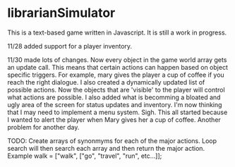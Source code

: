 # librarianSimulator
This is a text-based game written in Javascript. It is still a work in progress. 

11/28 added support for a player inventory. 

11/30 made lots of changes. Now every object in the game world array gets an update call. This means that certain actions can happen based on object specific triggers. For example, mary gives the player a cup of coffee if you reach the right dialogue. I also created a dynamically updated list of possible actions. Now the objects that are 'visible' to the player will control what actions are possible. I also added what is becomming a bloated and ugly area of the screen for status updates and inventory. I'm now thinking that I may need to implement a menu system. Sigh. This all started because I wanted to alert the player when Mary gives her a cup of coffee. Another problem for another day.   

TODO: Create arrays of synonmyms for each of the major actions. Loop search will then search each array and then return the major action. Example walk = ["walk", ["go", "travel", "run", etc...]]; 

